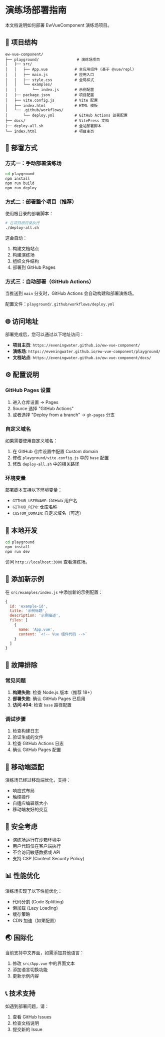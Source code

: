 # 演练场部署指南

本文档说明如何部署 EwVueComponent 演练场项目。

## 📁 项目结构

```
ew-vue-component/
├── playground/                 # 演练场项目
│   ├── src/
│   │   ├── App.vue            # 主应用组件 (基于 @vue/repl)
│   │   ├── main.js            # 应用入口
│   │   ├── style.css          # 全局样式
│   │   └── examples/
│   │       └── index.js       # 示例配置
│   ├── package.json           # 项目配置
│   ├── vite.config.js         # Vite 配置
│   ├── index.html             # HTML 模板
│   └── .github/workflows/
│       └── deploy.yml         # GitHub Actions 部署配置
├── docs/                      # VitePress 文档
├── deploy-all.sh              # 全站部署脚本
└── index.html                 # 项目主页
```

## 🚀 部署方式

### 方式一：手动部署演练场

```bash
cd playground
npm install
npm run build
npm run deploy
```

### 方式二：部署整个项目（推荐）

使用根目录的部署脚本：

```bash
# 在项目根目录执行
./deploy-all.sh
```

这会自动：
1. 构建文档站点
2. 构建演练场
3. 组织文件结构
4. 部署到 GitHub Pages

### 方式三：自动部署（GitHub Actions）

当推送到 `main` 分支时，GitHub Actions 会自动构建和部署演练场。

配置文件：`playground/.github/workflows/deploy.yml`

## 🌐 访问地址

部署完成后，您可以通过以下地址访问：

- **项目主页**: `https://eveningwater.github.io/ew-vue-component/`
- **演练场**: `https://eveningwater.github.io/ew-vue-component/playground/`
- **文档站点**: `https://eveningwater.github.io/ew-vue-component/docs/`

## ⚙️ 配置说明

### GitHub Pages 设置

1. 进入仓库设置 -> Pages
2. Source 选择 "GitHub Actions"
3. 或者选择 "Deploy from a branch" -> `gh-pages` 分支

### 自定义域名

如果需要使用自定义域名：

1. 在 GitHub 仓库设置中配置 Custom domain
2. 修改 `playground/vite.config.js` 中的 `base` 配置
3. 修改 `deploy-all.sh` 中的相关路径

### 环境变量

部署脚本支持以下环境变量：

- `GITHUB_USERNAME`: GitHub 用户名
- `GITHUB_REPO`: 仓库名称
- `CUSTOM_DOMAIN`: 自定义域名（可选）

## 🔧 本地开发

```bash
cd playground
npm install
npm run dev
```

访问 `http://localhost:3000` 查看演练场。

## 📝 添加新示例

在 `src/examples/index.js` 中添加新的示例配置：

```javascript
{
  id: 'example-id',
  title: '示例标题',
  description: '示例描述',
  files: [
    {
      name: 'App.vue',
      content: `<!-- Vue 组件代码 -->`
    }
  ]
}
```

## 🐛 故障排除

### 常见问题

1. **构建失败**: 检查 Node.js 版本（推荐 18+）
2. **部署失败**: 确认 GitHub Pages 已启用
3. **访问 404**: 检查 `base` 路径配置

### 调试步骤

1. 检查构建日志
2. 验证生成的文件
3. 检查 GitHub Actions 日志
4. 确认 GitHub Pages 配置

## 📱 移动端适配

演练场已经过移动端优化，支持：

- 响应式布局
- 触控操作
- 自适应编辑器大小
- 移动端友好的交互

## 🔐 安全考虑

- 演练场运行在沙箱环境中
- 用户代码仅在客户端执行
- 不会访问敏感数据或 API
- 支持 CSP (Content Security Policy)

## 📊 性能优化

演练场实现了以下性能优化：

- 代码分割 (Code Splitting)
- 懒加载 (Lazy Loading)
- 缓存策略
- CDN 加速（如果配置）

## 🌏 国际化

当前支持中文界面，如需添加其他语言：

1. 修改 `src/App.vue` 中的界面文本
2. 添加语言切换功能
3. 更新示例内容

## 📞 技术支持

如遇到部署问题，请：

1. 查看 GitHub Issues
2. 检查文档说明
3. 提交新的 Issue 